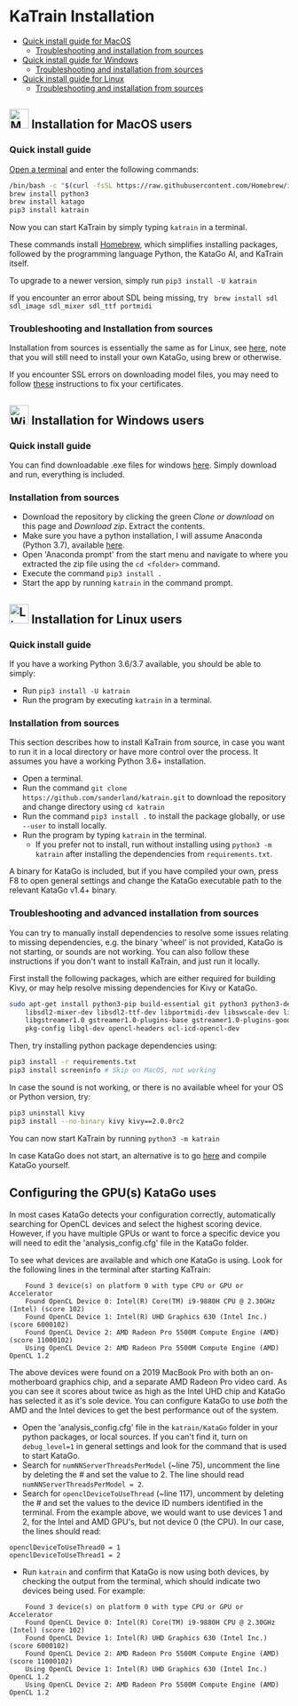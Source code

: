 # KaTrain Installation

* [Quick install guide for MacOS](#MacQuick)
    * [Troubleshooting and installation from sources](#MacSources)
* [Quick install guide for Windows](#WindowsQuick)
    * [Troubleshooting and installation from sources](#WindowsSources)
* [Quick install guide for Linux](#LinuxQuick)
    * [Troubleshooting and installation from sources](#LinuxSources)

## <img src="https://upload.wikimedia.org/wikipedia/commons/8/8a/Apple_Logo.svg" alt="MacOs" height="35"/> Installation for MacOS users

### <a name="MacQuick"></a>Quick install guide

[Open a terminal](https://support.apple.com/guide/terminal/open-or-quit-terminal-apd5265185d-f365-44cb-8b09-71a064a42125/mac) and enter the following commands:
```bash
/bin/bash -c "$(curl -fsSL https://raw.githubusercontent.com/Homebrew/install/master/install.sh)"
brew install python3
brew install katago
pip3 install katrain
```
Now you can start KaTrain by simply typing `katrain` in a terminal.

These commands install [Homebrew](https://brew.sh), which simplifies installing packages,
 followed by the programming language Python, the KataGo AI, and KaTrain itself.
 
To upgrade to a newer version, simply run `pip3 install -U katrain`

If you encounter an error about SDL being missing, try ` brew install sdl sdl_image sdl_mixer sdl_ttf portmidi`

### <a name="MacSources"></a>Troubleshooting and Installation from sources

Installation from sources is essentially the same as for Linux, see [here](#LinuxSources),
 note that you will still need to install your own KataGo, using brew or otherwise. 

If you encounter SSL errors on downloading model files, you may need to follow [these](https://stackoverflow.com/questions/52805115/certificate-verify-failed-unable-to-get-local-issuer-certificate) instructions to fix your certificates.

## <img src="https://upload.wikimedia.org/wikipedia/commons/5/5f/Windows_logo_-_2012.svg" alt="Windows" height="35"/> Installation for Windows users

### <a name="WindowsQuick"></a>Quick install guide

You can find downloadable .exe files for windows [here](https://github.com/sanderland/katrain/releases). 
Simply download and run, everything is included.

### <a name="WindowsSources"></a>Installation from sources

* Download the repository by clicking the green *Clone or download* on this page and *Download zip*. Extract the contents.
* Make sure you have a python installation, I will assume Anaconda (Python 3.7), available [here](https://www.anaconda.com/products/individual#download-section).
* Open 'Anaconda prompt' from the start menu and navigate to where you extracted the zip file using the `cd <folder>` command.
* Execute the command `pip3 install .`
* Start the app by running `katrain` in the command prompt. 

## <img src="https://upload.wikimedia.org/wikipedia/commons/a/ab/Linux_Logo_in_Linux_Libertine_Font.svg" alt="Linux" height="35"/> Installation for Linux users

### <a name="LinuxQuick"></a>Quick install guide

If you have a working Python 3.6/3.7 available, you should be able to simply:

* Run `pip3 install -U katrain`
* Run the program by executing `katrain` in a terminal.

### <a name="LinuxSources"></a>Installation from sources 

This section describes how to install KaTrain from source,
 in case you want to run it in a local directory or have more control over the process. 
It assumes you have a working Python 3.6+ installation.

* Open a terminal.
* Run the command `git clone https://github.com/sanderland/katrain.git` to download the repository and 
  change directory using `cd katrain`
* Run the command `pip3 install .` to install the package globally, or use `--user` to install locally.
* Run the program by typing `katrain` in the terminal.
    * If you prefer not to install, run without installing using `python3 -m katrain` after installing the 
    dependencies from `requirements.txt`.

A binary for KataGo is included, but if you have compiled your own, press F8 to open general settings and change the 
 KataGo executable path to the relevant KataGo v1.4+ binary.

### Troubleshooting and advanced installation from sources

You can try to manually install dependencies to resolve some issues relating to missing dependencies,
 e.g. the binary 'wheel' is not provided, KataGo is not starting, or sounds are not working.
You can also follow these instructions if you don't want to install KaTrain, and just run it locally.

First install the following packages, which are either required for building Kivy, 
 or may help resolve missing dependencies for Kivy or KataGo.
```bash
sudo apt-get install python3-pip build-essential git python3 python3-dev ffmpeg libsdl2-dev libsdl2-image-dev\
    libsdl2-mixer-dev libsdl2-ttf-dev libportmidi-dev libswscale-dev libavformat-dev libavcodec-dev zlib1g-dev\
    libgstreamer1.0 gstreamer1.0-plugins-base gstreamer1.0-plugins-good libpulse\
    pkg-config libgl-dev opencl-headers ocl-icd-opencl-dev
```
Then, try installing python package dependencies using:
```bash
pip3 install -r requirements.txt
pip3 install screeninfo # Skip on MacOS, not working
```
In case the sound is not working, or there is no available wheel for your OS or Python version, try:
```bash
pip3 uninstall kivy
pip3 install --no-binary kivy kivy==2.0.0rc2
```
You can now start KaTrain by running `python3 -m katrain`

In case KataGo does not start, an alternative is to go [here](https://github.com/lightvector/KataGo) and compile KataGo yourself.

## Configuring the GPU(s) KataGo uses

In most cases KataGo detects your configuration correctly, automatically searching for OpenCL devices and select the highest scoring device. 
However, if you have multiple GPUs or want to force a specific device you will need to edit the 'analysis_config.cfg' file in the KataGo folder.

To see what devices are available and which one KataGo is using. Look for the following lines in the terminal after starting KaTrain:
```
    Found 3 device(s) on platform 0 with type CPU or GPU or Accelerator
    Found OpenCL Device 0: Intel(R) Core(TM) i9-9880H CPU @ 2.30GHz (Intel) (score 102)
    Found OpenCL Device 1: Intel(R) UHD Graphics 630 (Intel Inc.) (score 6000102)
    Found OpenCL Device 2: AMD Radeon Pro 5500M Compute Engine (AMD) (score 11000102)
    Using OpenCL Device 2: AMD Radeon Pro 5500M Compute Engine (AMD) OpenCL 1.2
```

The above devices were found on a 2019 MacBook Pro with both an on-motherboard graphics chip, and a separate AMD Radeon Pro video card.
As you can see it scores about twice as high as the Intel UHD chip and KataGo has selected
 it as it's sole device. You can configure KataGo to use *both* the AMD and the Intel devices to get the best performance out of the system.

* Open the 'analysis_config.cfg' file in the `katrain/KataGo` folder in your python packages, or local sources.
  If you can't find it, turn on `debug_level=1` in general settings and look for the command that is used to start KataGo.
* Search for `numNNServerThreadsPerModel` (~line 75), uncomment the line by deleting the # and set the value to 2. The line should read `numNNServerThreadsPerModel = 2`.
* Search for `openclDeviceToUseThread` (~line 117), uncomment by deleting the # and set the values to the device ID numbers identified in the terminal.
  From the example above, we would want to use devices 1 and 2, for the Intel and AMD GPU's, but not device 0 (the CPU). In our case, the lines should read:
```
openclDeviceToUseThread0 = 1
openclDeviceToUseThread1 = 2
```
* Run `katrain` and confirm that KataGo is now using both devices, by 
 checking the output from the terminal, which should indicate two devices being used. For example:
```
    Found 3 device(s) on platform 0 with type CPU or GPU or Accelerator
    Found OpenCL Device 0: Intel(R) Core(TM) i9-9880H CPU @ 2.30GHz (Intel) (score 102)
    Found OpenCL Device 1: Intel(R) UHD Graphics 630 (Intel Inc.) (score 6000102)
    Found OpenCL Device 2: AMD Radeon Pro 5500M Compute Engine (AMD) (score 11000102)
    Using OpenCL Device 1: Intel(R) UHD Graphics 630 (Intel Inc.) OpenCL 1.2
    Using OpenCL Device 2: AMD Radeon Pro 5500M Compute Engine (AMD) OpenCL 1.2
```
